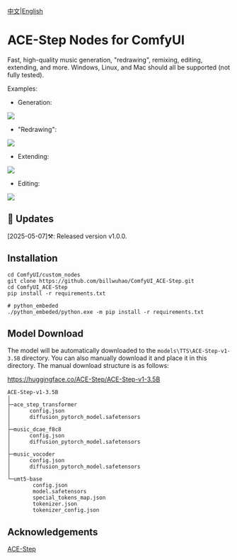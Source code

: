 [中文](README-CN.md)|[English](README.md)

# ACE-Step Nodes for ComfyUI

Fast, high-quality music generation, "redrawing", remixing, editing, extending, and more.  Windows, Linux, and Mac should all be supported (not fully tested).

Examples:

- Generation:

![](https://github.com/billwuhao/ComfyUI_ACE-Step/blob/main/images/2025-05-07_19-53-51.png)

- "Redrawing":

![](https://github.com/billwuhao/ComfyUI_ACE-Step/blob/main/images/2025-05-07_19-59-22.png)

- Extending:

![](https://github.com/billwuhao/ComfyUI_ACE-Step/blob/main/images/2025-05-07_20-04-02.png)

- Editing:

![](https://github.com/billwuhao/ComfyUI_ACE-Step/blob/main/images/2025-05-07_20-09-52.png)

## 📣 Updates

[2025-05-07]⚒️: Released version v1.0.0.

## Installation

```
cd ComfyUI/custom_nodes
git clone https://github.com/billwuhao/ComfyUI_ACE-Step.git
cd ComfyUI_ACE-Step
pip install -r requirements.txt

# python_embeded
./python_embeded/python.exe -m pip install -r requirements.txt
```

## Model Download

The model will be automatically downloaded to the `models\TTS\ACE-Step-v1-3.5B` directory. You can also manually download it and place it in this directory. The manual download structure is as follows:

https://huggingface.co/ACE-Step/ACE-Step-v1-3.5B

```
ACE-Step-v1-3.5B
│
├─ace_step_transformer
│      config.json
│      diffusion_pytorch_model.safetensors
│
├─music_dcae_f8c8
│      config.json
│      diffusion_pytorch_model.safetensors
│
├─music_vocoder
│      config.json
│      diffusion_pytorch_model.safetensors
│
└─umt5-base
        config.json
        model.safetensors
        special_tokens_map.json
        tokenizer.json
        tokenizer_config.json
```

## Acknowledgements

[ACE-Step](https://github.com/ace-step/ACE-Step)

